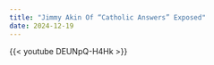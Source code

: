 ```yaml
---
title: "Jimmy Akin Of “Catholic Answers” Exposed"
date: 2024-12-19
---
```


{{< youtube DEUNpQ-H4Hk >}}
